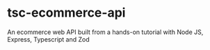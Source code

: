 # tsc-ecommerce-api
An ecommerce web API built from a hands-on tutorial with Node JS, Express, Typescript and Zod
